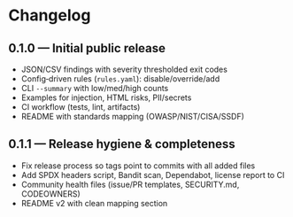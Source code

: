 # Changelog

## 0.1.0 — Initial public release
- JSON/CSV findings with severity thresholded exit codes
- Config‑driven rules (`rules.yaml`): disable/override/add
- CLI `--summary` with low/med/high counts
- Examples for injection, HTML risks, PII/secrets
- CI workflow (tests, lint, artifacts)
- README with standards mapping (OWASP/NIST/CISA/SSDF)

## 0.1.1 — Release hygiene & completeness
- Fix release process so tags point to commits with all added files
- Add SPDX headers script, Bandit scan, Dependabot, license report to CI
- Community health files (issue/PR templates, SECURITY.md, CODEOWNERS)
- README v2 with clean mapping section
